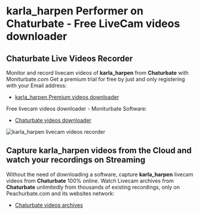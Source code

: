 # karla_harpen Performer on Chaturbate - Free LiveCam videos downloader

## Chaturbate Live Videos Recorder

Monitor and record livecam videos of **karla_harpen** from **Chaturbate** with Moniturbate.com
Get a premium trial for free by just and only registering with your Email address:
* [karla_harpen Premium videos downloader](https://moniturbate.com/request-demo-licence-key.html)

Free livecam videos downloader - Moniturbate Software:
* [Chaturbate videos downloader](https://moniturbate.com/moniturbate-download-software.html)

![karla_harpen livecam videos recorder](https://peachurnet.com/templates/moniturbate-software.png)


## Capture karla_harpen videos from the Cloud and watch your recordings on Streaming

Without the need of downloading a software, capture **karla_harpen** livecam videos from **Chaturbate** 100% online.
Watch Livecam archives from **Chaturbate** unlimitedly from thousands of existing recordings, only on Peachurbate.com and its websites network:
* [Chaturbate videos archives](https://peachurnet.com/)